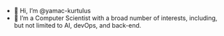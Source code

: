 - 👋 Hi, I’m @yamac-kurtulus
- 👀 I’m a Computer Scientist with a broad number of interests, including, but not limited to AI, devOps, and back-end.
